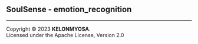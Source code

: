 ## SoulSense - emotion_recognition

--------------------------------------------------------------------------  
Copyright © 2023 **KELONMYOSA**.  
Licensed under the Apache License, Version 2.0